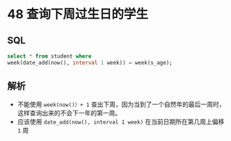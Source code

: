 # 48 查询下周过生日的学生

## SQL

```sql
select * from student where 
week(date_add(now(), interval 1 week)) = week(s_age);
```

## 解析

- 不能使用 `week(now()）+ 1`  查出下周，因为当到了一个自然年的最后一周时，这样查询出来的不会下一年的第一周。
- 应该使用 `date_add(now(), interval 1 week)` 在当前日期所在第几周上偏移 `1` 周